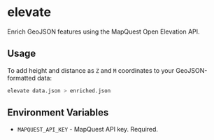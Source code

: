 # elevate

Enrich GeoJSON features using the MapQuest Open Elevation API.

## Usage

To add height and distance as `Z` and `M` coordinates to your GeoJSON-formatted
data:

```bash
elevate data.json > enriched.json
```

## Environment Variables

* `MAPQUEST_API_KEY` - MapQuest API key. Required.

